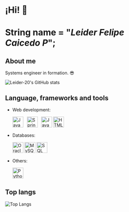 # ¡Hi! 👋
# String name = "*Leider Felipe Caicedo P*"; 
## About me

Systems engineer in formation. 😎

![Leider-20's GitHub stats](https://github-readme-stats.vercel.app/api?username=Leider-20&show_icons=true&theme=dark)

## Language, frameworks and tools

- Web development:
  
  <img alt="Java" src="https://img.shields.io/badge/java-%23ED8B00.svg?style=flat&logo=Java&logoColor=white"  height="35"/> &nbsp; 
  <img alt="Spring Boot" src="https://img.shields.io/badge/Spring%20Boot%20-%236DB33F.svg?&style=flat&logo=springboot&logoColor=green"  height="35"/> &nbsp;
  <img alt="JavaScript" src="https://img.shields.io/badge/javascript-%23323330.svg?style=flat&logo=javascript&logoColor=%23F7DF1E" height="35"/>
  <img alt="HTML5" src="https://img.shields.io/badge/html5%20-%23E34F26.svg?&style=flat&logo=html5&logoColor=white" height="35"/> &nbsp;
  <!--<img alt="Angular" src="https://img.shields.io/badge/Angular%20-%23DD0031.svg?&style=flat&logo=angular&logoColor=white"  height="35"/> &nbsp;-->

- Databases:

  <img alt="Oracle" src="https://img.shields.io/badge/oracle-%23F80000.svg?style=flat&logo=oracle&logoColor=white" height="35"/>
  <img alt="MySQL" src="https://img.shields.io/badge/mysql-%234479A1.svg?style=flat&logo=mysql&logoColor=white" height="35"/>
  <img alt="SQL Server" src="https://img.shields.io/badge/sql%20server-%23CC2927.svg?style=flat&logo=microsoft%20sql%20server&logoColor=white" height="35"/>
  
- Others:

  <img alt="Python" src="https://img.shields.io/badge/python-%2314354C.svg?style=flat&logo=python&logoColor=white" height="35" />&nbsp;


## Top langs
![Top Langs](https://github-readme-stats.vercel.app/api/top-langs/?username=Leider-20&size_weight=0.5&count_weight=0.5)

  


<!--
**Leider-20/Leider-20** is a ✨ _special_ ✨ repository because its `README.md` (this file) appears on your GitHub profile.

Here are some ideas to get you started:

- 🔭 I’m currently working on ...
- 🌱 I’m currently learning ...
- 👯 I’m looking to collaborate on ...
- 🤔 I’m looking for help with ...
- 💬 Ask me about ...
- 📫 How to reach me: ...
- 😄 Pronouns: ...
- ⚡ Fun fact: ...
-->
